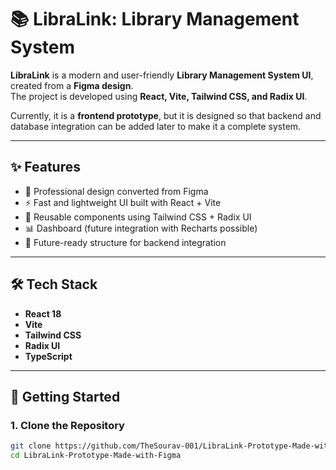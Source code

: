 # 📚 LibraLink: Library Management System  

**LibraLink** is a modern and user-friendly **Library Management System UI**, created from a **Figma design**.  
The project is developed using **React, Vite, Tailwind CSS, and Radix UI**.  

Currently, it is a **frontend prototype**, but it is designed so that backend and database integration can be added later to make it a complete system.  

---

## ✨ Features  
- 🎨 Professional design converted from Figma  
- ⚡ Fast and lightweight UI built with React + Vite  
- 🧩 Reusable components using Tailwind CSS + Radix UI  
- 📊 Dashboard (future integration with Recharts possible)  
- 🔖 Future-ready structure for backend integration  

---

## 🛠️ Tech Stack  
- **React 18**  
- **Vite**  
- **Tailwind CSS**  
- **Radix UI**  
- **TypeScript**  

---

## 🚀 Getting Started  

### 1. Clone the Repository  
```bash
git clone https://github.com/TheSourav-001/LibraLink-Prototype-Made-with-Figma.git
cd LibraLink-Prototype-Made-with-Figma
